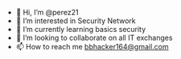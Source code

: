- 👋 Hi, I’m @perez21
- 👀 I’m interested in Security Network
- 🌱 I’m currently learning basics security
- 💞️ I’m looking to collaborate on all IT exchanges
- 📫 How to reach me bbhacker164@gmail.com

<!---
perez21/perez21 is a ✨ special ✨ repository because its `README.md` (this file) appears on your GitHub profile.
You can click the Preview link to take a look at your changes.
--->
